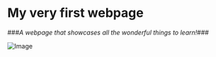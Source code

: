 # My very first webpage 
###*A webpage that showcases all the wonderful things to learn!*###

![Image](https://images-na.ssl-images-amazon.com/images/I/71%2BBTxFMvvL._SX425_.jpg)



